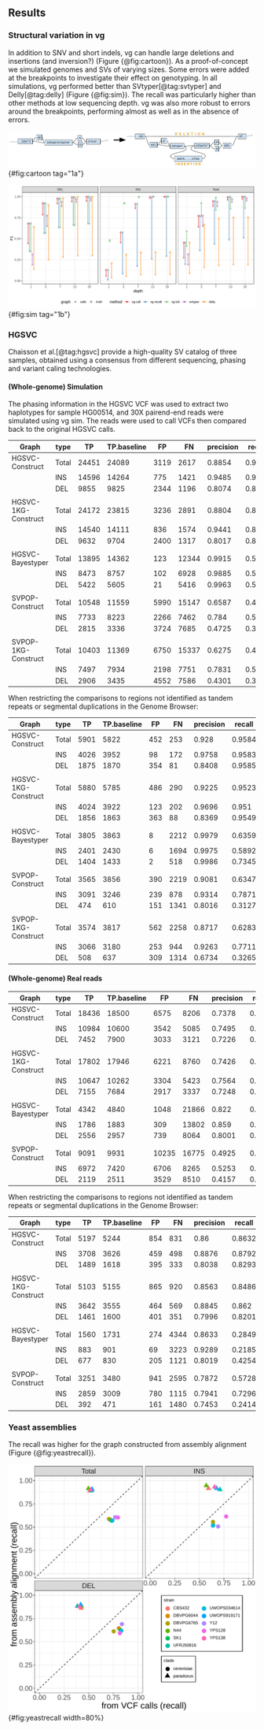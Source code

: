 ## Results

### Structural variation in vg

In addition to SNV and short indels, vg can handle large deletions and insertions (and inversion?) (Figure {@fig:cartoon}).
As a proof-of-concept we simulated genomes and SVs of varying sizes.
Some errors were added at the breakpoints to investigate their effect on genotyping.
In all simulations, vg performed better than SVtyper[@tag:svtyper] and Delly[@tag:delly] (Figure {@fig:sim}).
The recall was particularly higher than other methods at low sequencing depth.
vg was also more robust to errors around the breakpoints, performing almost as well as in the absence of errors.

![**Large deletions and insertions in variation graphs**](images/VGSVcartoon.jpg){#fig:cartoon tag="1a"}

![**Simulation experiment**. ](images/sv-vg-simulation-f1.png){#fig:sim tag="1b"}

### HGSVC

Chaisson et al.[@tag:hgsvc] provide a high-quality SV catalog of three samples, obtained using a consensus from different sequencing, phasing and variant caling technologies. 



#### (Whole-genome) Simulation

The phasing information in the HGSVC VCF was used to extract two haplotypes for sample HG00514, and 30X pairend-end reads were simulated using vg sim.  The reads were used to call VCFs then compared back to the original HGSVC calls.

| Graph               | type  | TP    | TP.baseline | FP    | FN    | precision | recall | F1     |
| -----               | ----- | ----- | -----       | ----- | ----- | -----     | -----  | ---    |
| HGSVC-Construct     | Total | 24451 | 24089       | 3119  | 2617  | 0.8854    | 0.902  | 0.8936 |
|                     | INS   | 14596 | 14264       | 775   | 1421  | 0.9485    | 0.9094 | 0.9285 |
|                     | DEL   | 9855  | 9825        | 2344  | 1196  | 0.8074    | 0.8915 | 0.8474 |
|                     |       |       |             |       |       |           |        |        |
| HGSVC-1KG-Construct | Total | 24172 | 23815       | 3236  | 2891  | 0.8804    | 0.8917 | 0.886  |
|                     | INS   | 14540 | 14111       | 836   | 1574  | 0.9441    | 0.8996 | 0.9213 |
|                     | DEL   | 9632  | 9704        | 2400  | 1317  | 0.8017    | 0.8805 | 0.8393 |
|                     |       |       |             |       |       |           |        |        |
|HGSVC-Bayestyper     | Total | 13895 | 14362       | 123   | 12344 | 0.9915    | 0.5378 | 0.6974 |
|                     | INS   | 8473  | 8757        | 102   | 6928  | 0.9885    | 0.5583 | 0.7136 |
|                     | DEL   | 5422  | 5605        | 21    | 5416  | 0.9963    | 0.5086 | 0.6734|
|                     |       |       |             |       |       |           |        |        |
| SVPOP-Construct     | Total | 10548 | 11559       | 5990  | 15147 | 0.6587    | 0.4328 | 0.5224 |
|                     | INS   | 7733  | 8223        | 2266  | 7462  | 0.784     | 0.5243 | 0.6284 |
|                     | DEL   | 2815  | 3336        | 3724  | 7685  | 0.4725    | 0.3027 | 0.369  |
|                     |       |       |             |       |       |           |        |        |
| SVPOP-1KG-Construct | Total | 10403 | 11369       | 6750  | 15337 | 0.6275    | 0.4257 | 0.5073 |
|                     | INS   | 7497  | 7934        | 2198  | 7751  | 0.7831    | 0.5058 | 0.6146 |
|                     | DEL   | 2906  | 3435        | 4552  | 7586  | 0.4301    | 0.3117 | 0.3615 |

When restricting the comparisons to regions not identified as tandem repeats or segmental duplications in the Genome Browser:

| Graph               | type  | TP    | TP.baseline | FP    | FN    | precision | recall | F1     |
| -----               | ----- | ----- | -----       | ----- | ----- | -----     | -----  | ---    |
| HGSVC-Construct     | Total | 5901  | 5822        | 452   | 253   | 0.928     | 0.9584 | 0.943  |
|                     | INS   | 4026  | 3952        | 98    | 172   | 0.9758    | 0.9583 | 0.967  |
|                     | DEL   | 1875  | 1870        | 354   | 81    | 0.8408    | 0.9585 | 0.8958 |
|                     |       |       |             |       |       |           |        |        |
| HGSVC-1KG-Construct | Total | 5880  | 5785        | 486   | 290   | 0.9225    | 0.9523 | 0.9372 |
|                     | INS   | 4024  | 3922        | 123   | 202   | 0.9696    | 0.951  | 0.9602 |
|                     | DEL   | 1856  | 1863        | 363   | 88    | 0.8369    | 0.9549 | 0.892  |
|                     |       |       |             |       |       |           |        |        |
| HGSVC-Bayestyper    | Total | 3805  | 3863        | 8     | 2212  | 0.9979    | 0.6359 | 0.7768 |
|                     | INS   | 2401  | 2430        | 6     | 1694  | 0.9975    | 0.5892 | 0.7408 |
|                     | DEL   | 1404  | 1433        | 2     | 518   | 0.9986    | 0.7345 | 0.846  |
|                     |       |       |             |       |       |           |        |        |
| SVPOP-Construct     | Total | 3565  | 3856        | 390   | 2219  | 0.9081    | 0.6347 | 0.7472 |
|                     | INS   | 3091  | 3246        | 239   | 878   | 0.9314    | 0.7871 | 0.8532 |
|                     | DEL   | 474   | 610         | 151   | 1341  | 0.8016    | 0.3127 | 0.4499 |
|                     |       |       |             |       |       |           |        |        |
| SVPOP-1KG-Construct | Total | 3574  | 3817        | 562   | 2258  | 0.8717    | 0.6283 | 0.7303 |
|                     | INS   | 3066  | 3180        | 253   | 944   | 0.9263    | 0.7711 | 0.8416 |
|                     | DEL   | 508   | 637         | 309   | 1314  | 0.6734    | 0.3265 | 0.4398 |

#### (Whole-genome) Real reads

| Graph               | type  | TP    | TP.baseline | FP    | FN    | precision | recall | F1     |
| -----               | ----- | ----- | -----       | ----- | ----- | -----     | -----  | ---    |
| HGSVC-Construct     | Total | 18436 | 18500       | 6575  | 8206  | 0.7378    | 0.6927 | 0.7145 |
|                     | INS   | 10984 | 10600       | 3542  | 5085  | 0.7495    | 0.6758 | 0.7107 |
|                     | DEL   | 7452  | 7900        | 3033  | 3121  | 0.7226    | 0.7168 | 0.7197 |
|                     |       |       |             |       |       |           |        |        |
| HGSVC-1KG-Construct | Total | 17802 | 17946       | 6221  | 8760  | 0.7426    | 0.672  | 0.7055 |
|                     | INS   | 10647 | 10262       | 3304  | 5423  | 0.7564    | 0.6543 | 0.7017 |
|                     | DEL   | 7155  | 7684        | 2917  | 3337  | 0.7248    | 0.6972 | 0.7107 |
|                     |       |       |             |       |       |           |        |        |
| HGSVC-Bayestyper    | Total | 4342  | 4840        | 1048  | 21866 | 0.822     | 0.1812 | 0.2969 |
|                     | INS   | 1786  | 1883        | 309   | 13802 | 0.859     | 0.1201 | 0.2107 |
|                     | DEL   | 2556  | 2957        | 739   | 8064  | 0.8001    | 0.2683 | 0.4018 |
|                     |       |       |             |       |       |           |        |        |
| SVPOP-Construct     | Total | 9091  | 9931        | 10235 | 16775 | 0.4925    | 0.3719 | 0.4238 |
|                     | INS   | 6972  | 7420        | 6706  | 8265  | 0.5253    | 0.4731 | 0.4978 |
|                     | DEL   | 2119  | 2511        | 3529  | 8510  | 0.4157    | 0.2278 | 0.2943 |

When restricting the comparisons to regions not identified as tandem repeats or segmental duplications in the Genome Browser:

| Graph               | type  | TP    | TP.baseline | FP    | FN    | precision | recall | F1     |
| -----               | ----- | ----- | -----       | ----- | ----- | -----     | -----  | ---    |
| HGSVC-Construct     | Total | 5197  | 5244        | 854   | 831   | 0.86      | 0.8632 | 0.8616 |
|                     | INS   | 3708  | 3626        | 459   | 498   | 0.8876    | 0.8792 | 0.8834 |
|                     | DEL   | 1489  | 1618        | 395   | 333   | 0.8038    | 0.8293 | 0.8164 |
|                     |       |       |             |       |       |           |        |        |
| HGSVC-1KG-Construct | Total | 5103  | 5155        | 865   | 920   | 0.8563    | 0.8486 | 0.8524 |
|                     | INS   | 3642  | 3555        | 464   | 569   | 0.8845    | 0.862  | 0.8731 |
|                     | DEL   | 1461  | 1600        | 401   | 351   | 0.7996    | 0.8201 | 0.8097 |
|                     |       |       |             |       |       |           |        |        |
| HGSVC-Bayestyper    | Total | 1560  | 1731        | 274   | 4344  | 0.8633    | 0.2849 | 0.4284 |
|                     | INS   | 883   | 901         | 69    | 3223  | 0.9289    | 0.2185 | 0.3538 |
|                     | DEL   | 677   | 830         | 205   | 1121  | 0.8019    | 0.4254 | 0.5559 |
|                     |       |       |             |       |       |           |        |        |
| SVPOP-Construct     | Total | 3251  | 3480        | 941   | 2595  | 0.7872    | 0.5728 | 0.6631 |
|                     | INS   | 2859  | 3009        | 780   | 1115  | 0.7941    | 0.7296 | 0.7605 |
|                     | DEL   | 392   | 471         | 161   | 1480  | 0.7453    | 0.2414 | 0.3647 |
 



### Yeast assemblies

The recall was higher for the graph constructed from assembly alignment (Figure {@fig:yeastrecall}).

![**Recall in yeast experiment**. ](images/david-yeast-jan29.png){#fig:yeastrecall width=80%}
